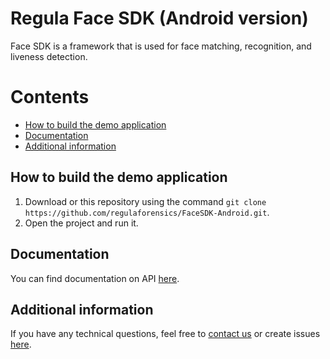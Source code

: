 # Regula Face SDK (Android version)
Face SDK is a framework that is used for face matching, recognition, and liveness detection.

# Contents
* [How to build the demo application](#how-to-build-the-demo-application)
* [Documentation](#documentation)
* [Additional information](#additional-information)

## How to build the demo application
1. Download or this repository using the command `git clone https://github.com/regulaforensics/FaceSDK-Android.git`.
2. Open the project and run it.

## Documentation
You can find documentation on API [here](https://docs.regulaforensics.com/develop/face-sdk/mobile/).

## Additional information
If you have any technical questions, feel free to [contact us](mailto:support@regulaforensics.com) or create issues [here](https://github.com/regulaforensics/FaceSDK-Android/issues).
